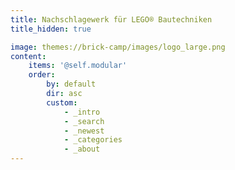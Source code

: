 ```yaml
---
title: Nachschlagewerk für LEGO® Bautechniken
title_hidden: true

image: themes://brick-camp/images/logo_large.png
content:
    items: '@self.modular'
    order:
        by: default
        dir: asc
        custom:
            - _intro
            - _search
            - _newest
            - _categories
            - _about
---
```

